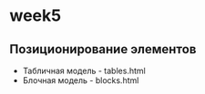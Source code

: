 # week5
## Позиционирование элементов
- Табличная модель - tables.html
- Блочная модель - blocks.html
